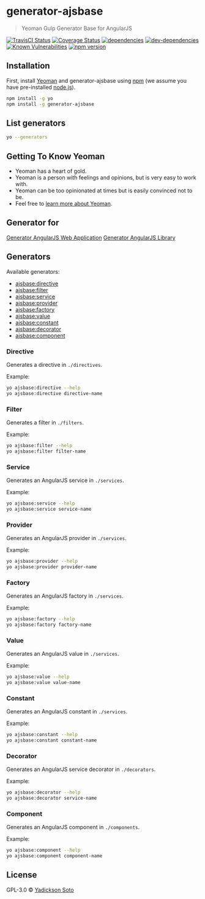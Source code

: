 # generator-ajsbase
> Yeoman Gulp Generator Base for AngularJS

[![TravisCI Status][travis-image]][travis-url]
[![Coverage Status][coveralls-image]][coveralls-url]
[![dependencies][dependencies-image]][dependencies-url]
[![dev-dependencies][dev-dependencies-image]][dev-dependencies-url]
[![Known Vulnerabilities][vulnerabilities-image]][vulnerabilities-url]
[![npm version][npm-image]][npm-url]

## Installation

First, install [Yeoman](http://yeoman.io) and generator-ajsbase using [npm](https://www.npmjs.com/) (we assume you have pre-installed [node.js](https://nodejs.org/)).

```bash
npm install -g yo
npm install -g generator-ajsbase
```

## List generators

```bash
yo --generators
```

## Getting To Know Yeoman

 * Yeoman has a heart of gold.
 * Yeoman is a person with feelings and opinions, but is very easy to work with.
 * Yeoman can be too opinionated at times but is easily convinced not to be.
 * Feel free to [learn more about Yeoman](http://yeoman.io/).

## Generator for

[Generator AngularJS Web Application](https://github.com/yadickson/generator-ajsweb)
[Generator AngularJS Library](https://github.com/yadickson/generator-ajslib)

## Generators

Available generators:

* [ajsbase:directive](#directive)
* [ajsbase:filter](#filter)
* [ajsbase:service](#service)
* [ajsbase:provider](#provider)
* [ajsbase:factory](#factory)
* [ajsbase:value](#value)
* [ajsbase:constant](#constant)
* [ajsbase:decorator](#decorator)
* [ajsbase:component](#component)

### Directive
Generates a directive in `./directives`.

Example:
```bash
yo ajsbase:directive --help
yo ajsbase:directive directive-name
```

### Filter
Generates a filter in `./filters`.

Example:
```bash
yo ajsbase:filter --help
yo ajsbase:filter filter-name
```

### Service
Generates an AngularJS service in `./services`.

Example:
```bash
yo ajsbase:service --help
yo ajsbase:service service-name
```

### Provider
Generates an AngularJS provider in `./services`.

Example:
```bash
yo ajsbase:provider --help
yo ajsbase:provider provider-name
```

### Factory
Generates an AngularJS factory in `./services`.

Example:
```bash
yo ajsbase:factory --help
yo ajsbase:factory factory-name
```

### Value
Generates an AngularJS value in `./services`.

Example:
```bash
yo ajsbase:value --help
yo ajsbase:value value-name
```

### Constant
Generates an AngularJS constant in `./services`.

Example:
```bash
yo ajsbase:constant --help
yo ajsbase:constant constant-name
```

### Decorator
Generates an AngularJS service decorator in `./decorators`.

Example:
```bash
yo ajsbase:decorator --help
yo ajsbase:decorator service-name
```

### Component
Generates an AngularJS component in `./components`.

Example:
```bash
yo ajsbase:component --help
yo ajsbase:component component-name
```

## License

GPL-3.0 © [Yadickson Soto](https://github.com/yadickson)


[travis-image]: https://travis-ci.org/yadickson/generator-ajsbase.svg
[travis-url]: https://travis-ci.org/yadickson/generator-ajsbase

[coveralls-image]: https://coveralls.io/repos/github/yadickson/generator-ajsbase/badge.svg
[coveralls-url]: https://coveralls.io/github/yadickson/generator-ajsbase

[dependencies-image]: https://david-dm.org/yadickson/generator-ajsbase/status.svg
[dependencies-url]: https://david-dm.org/yadickson/generator-ajsbase?view=list

[dev-dependencies-image]: https://david-dm.org/yadickson/generator-ajsbase/dev-status.svg
[dev-dependencies-url]: https://david-dm.org/yadickson/generator-ajsbase?type=dev&view=list

[vulnerabilities-image]: https://snyk.io/package/npm/generator-ajsbase/badge.svg
[vulnerabilities-url]: https://snyk.io/package/npm/generator-ajsbase

[npm-image]: https://badge.fury.io/js/generator-ajsbase.svg
[npm-url]: https://badge.fury.io/js/generator-ajsbase
